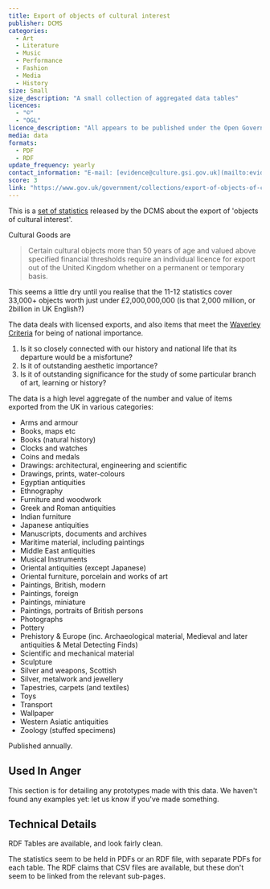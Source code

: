 ```yaml
---
title: Export of objects of cultural interest
publisher: DCMS
categories: 
  - Art
  - Literature
  - Music
  - Performance
  - Fashion
  - Media
  - History
size: Small
size_description: "A small collection of aggregated data tables" 
licences: 
  - "©"
  - "OGL"
licence_description: "All appears to be published under the Open Government License"
media: data
formats: 
  - PDF
  - RDF
update_frequency: yearly
contact_information: "E-mail: [evidence@culture.gsi.gov.uk](mailto:evidence@culture.gsi.gov.uk)"
score: 3
link: "https://www.gov.uk/government/collections/export-of-objects-of-cultural-interest"
---
```


This is a [set of statistics](https://www.gov.uk/government/collections/export-of-objects-of-cultural-interest) released by the DCMS about the export of 'objects of cultural interest'.

Cultural Goods are 
>Certain cultural objects more than 50 years of age and valued above specified financial thresholds require an individual licence for export out of the United Kingdom whether on a permanent or temporary basis. 


This seems a little dry until you realise that the 11-12 statistics cover 33,000+ objects worth just under £2,000,000,000 (is that 2,000 million, or 2billion in UK English?)


The data deals with licensed exports, and also items that meet the [Waverley Criteria](http://www.artscouncil.org.uk/what-we-do/supporting-museums/cultural-property/export-controls/reviewing-committee/) for being of national importance.
1. Is it so closely connected with our history and national life that its departure would be a misfortune?2. Is it of outstanding aesthetic importance?3. Is it of outstanding significance for the study of some particular branch ofart, learning or history?

The data is a high level aggregate of the number and value of items exported from the UK in various categories:

* Arms and armour
* Books, maps etc
* Books (natural history)
* Clocks and watches
* Coins and medals
* Drawings: architectural, engineering and scientific
* Drawings, prints, water-colours
* Egyptian antiquities
* Ethnography
* Furniture and woodwork
* Greek and Roman antiquities
* Indian furniture
* Japanese antiquities
* Manuscripts, documents and archives
* Maritime material, including paintings
* Middle East antiquities
* Musical Instruments
* Oriental antiquities (except Japanese)
* Oriental furniture, porcelain and works of art
* Paintings, British, modern
* Paintings, foreign
* Paintings, miniature
* Paintings, portraits of British persons
* Photographs
* Pottery
* Prehistory & Europe (inc. Archaeological material, Medieval and later antiquities & Metal Detecting Finds)
* Scientific and mechanical material
* Sculpture
* Silver and weapons, Scottish
* Silver, metalwork and jewellery
* Tapestries, carpets (and textiles)
* Toys
* Transport
* Wallpaper
* Western Asiatic antiquities
* Zoology (stuffed specimens)

Published annually. 

## Used In Anger

This section is for detailing any prototypes made with this data. We haven't found any examples yet: let us know if you've made something.

## Technical Details

RDF Tables are available, and look fairly clean.

The statistics seem to be held in PDFs or an RDF file, with separate PDFs for each table. The RDF claims that CSV files are available, but these don't seem to be linked from the relevant sub-pages.